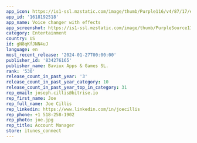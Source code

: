 ```yaml
---
app_icon: https://is1-ssl.mzstatic.com/image/thumb/Purple116/v4/87/17/e7/8717e712-5771-c675-f92f-971419518c15/AppIcon-0-0-1x_U007emarketing-0-10-0-85-220.png/1024x1024bb.png
app_id: '1618192518'
app_name: Voice changer with effects
app_screenshot: https://is1-ssl.mzstatic.com/image/thumb/PurpleSource116/v4/5d/af/42/5daf42c2-9480-4a61-2693-0da5ce682b7d/e72dd110-a407-4b2c-b014-e96bc3de6bf1_Screenshot-iPhone_11_Pro_Max-01-Record_1_88C11C06-CB41-4756-97A9-9D37F478C2F9.png/1242x2688bb.png
category: Entertainment
country: US
id: gN8qKfJNN4uJ
language: en
most_recent_release: '2024-01-27T00:00:00'
publisher_id: '834276165'
publisher_name: Baviux Apps & Games SL.
rank: '530'
release_count_in_past_year: '3'
release_count_in_past_year_category: 10
release_count_in_past_year_top_in_category: 31
rep_email: joseph.cillis@bitrise.io
rep_first_name: Joe
rep_full_name: Joe Cillis
rep_linkedin: https://www.linkedin.com/in/joecillis
rep_phone: +1 518-258-1902
rep_photo: joe.jpg
rep_title: Account Manager
store: itunes_connect
---
```

